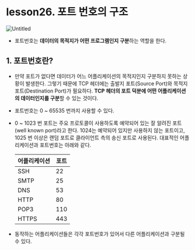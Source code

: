 # lesson26. 포트 번호의 구조

![Untitled](https://user-images.githubusercontent.com/63203480/236835088-378984d1-b9ce-427b-a4e3-e2fc583e1a01.jpeg)

- 포트번호는 **데이터의 목적지가 어떤 프로그램인지 구분**하는 역할을 한다.

## 1. 포트번호란?

- 만약 포트가 없다면 데이터가 어느 어플리케이션의 목적지인지 구분하지 못하는 상황이 발생한다. 그렇기 때문에 TCP 헤더에는 출발지 포트(Source Port)와 목적지 포트(Destination Port)가 필요하다. **TCP 헤더의 포트 덕분에 어떤 어플리케이션의 데이터인지를 구분**할 수 있는 것이다.
- 포트번호는 0 ~ 65535 번까지 사용할 수 있다.
- 0 ~ 1023 번 포트는 주요 프로토콜이 사용하도록 예약되어 있는 잘 알려진 포트(well known port)라고 한다. 1024는 예약되어 있지만 사용하지 않는 포트이고, 1025 번 이상은 랜덤 포트로 클라이언트 측의 송신 포트로 사용된다. 대표적인 어플리케이션과 포트번호는 아래와 같다.


    | 어플리케이션 | 포트 |
    | --- | --- |
    | SSH | 22 |
    | SMTP | 25 |
    | DNS | 53 |
    | HTTP | 80 |
    | POP3 | 110 |
    | HTTPS | 443 |

- 동작하는 어플리케이션들은 각각 포트번호가 있어서 다른 어플리케이션과 구분될 수 있다.
